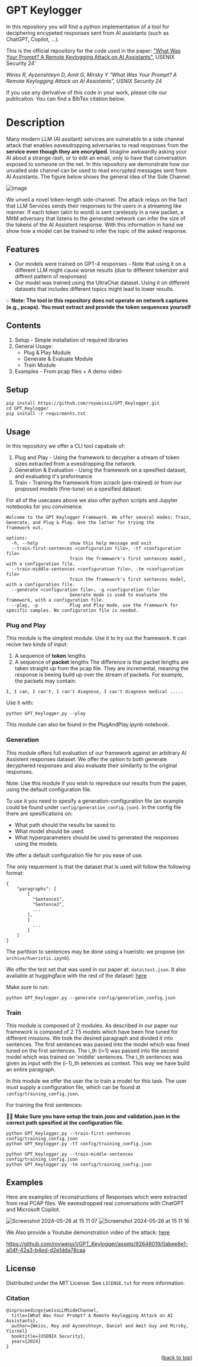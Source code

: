 <a name="readme-top"></a>

# GPT Keylogger
In this repository you will find a python implementation of a tool for deciphering encypeted responses sent from AI assistants (such as ChatGPT, Copilot, ...).

This is the official repository for the code used in the paper:
["What Was Your Prompt? A Remote Keylogging Attack on AI Assistants"](https://arxiv.org/abs/2403.09751), USENIX Security 24'

*Weiss R, Ayzenshteyn D, Amit G, Mirsky Y "What Was Your Prompt? A Remote Keylogging Attack on AI Assistants", USNIX Security 24*

If you use any derivative of this code in your work, please cite our publicaiton. You can find a BibTex citation below.


# Description
Many modern LLM (AI assitant) services are vulnerable to a side channel attack that enables eavesdropping adversaries to read responses from the **service even though they are encrytped**. Imagine awkwardly asking your AI about a strange rash, or to edit an email, only to have that conversation exposed to someone on the net. In this repository we demonstrate how our unvailed side channel can be used to read encrypted messages sent from AI Assistants. The figure below shows the general idea of the Side Channel:

![image](https://github.com/royweiss1/GPT_Keylogger/assets/92648019/9c9f1bce-1bf2-4f02-902d-47249bf48a9c)

We unveil a novel token-length side-channel. The attack relays on the fact that LLM Services sends their responses to the users in a streaming like manner. If each token (akin to word) is sent carelessly in a new packet, a MitM adversary that listens to the generated network can infer the size of the tokens of the AI Assistent response. With this information in hand we show how a model can be trained to infer the topic of the asked response.

## Features
* Our models were trained on GPT-4 responses - Note that using it on a different LLM might cause worse results (due to different tokenizer and diffrent pattern of responses)
* Our model was trained using the UltraChat dataset. Using it on different datasets that includes different topics might lead to lower results.

💡 **Note: The tool in this repository does not operate on network captures (e.g., pcaps). You must extract and provide the token sequences yourself**

## Contents
1) Setup - Simple installation of required libraries
2) General Usage:
   * Plug & Play Module
   * Generate & Evaluate Module
   * Train Module
3) Examples - From pcap files + A demo video

## Setup
```
pip install https://github.com/royweiss1/GPT_Keylogger.git
cd GPT_Keylogger
pip install -r requirments.txt
```


## Usage
In this repository we offer a CLI tool capabale of:
1) Plug and Play - Using the framework to decypher a stream of token sizes extracted from a evesdropping the network.
2) Generation & Evaluation - Using the framework on a spesified dataset, and evaluating it's preformance
3) Train - Training the framework from scrach (pre-trained) or from our proposed models (fine-tune) on a spesified dataset.

For all of the usecases above we also offer python scripts and Jupyter notebooks for you convinience.

```
Welcome to the GPT Keylogger Framework. We offer several modes: Train, Generate, and Plug & Play. Use the latter for trying the
framework out.

options:
  -h, --help            show this help message and exit
  --train-first-sentences <configuration file>, -tf <configuration file>
                        Train the framework's first sentences model, with a configuration file.
  --train-middle-sentences <configuration file>, -tm <configuration file>
                        Train the framework's first sentences model, with a configuration file.
  --generate <configuration file>, -g <configuration file>
                        Generate mode is used to evaluate the framework, with a configuration file.
  --play, -p            Plug and Play mode, use the framework for specific samples. No configuration file is needed.
```

### Plug and Play ###
This module is the simplest module. Use it to try out the framework. It can recive two kinds of input:
1. A sequence of **token** lengths
2. A sequence of **packet** lengths
The difference is that packet lengths are taken straight up from the pcap file. They are incremental, meaning the response is beeing build up over the stream of packets. For example, the packets may contain:
```
I, I can, I can't, I can't diagnose, I can't diagnose medical .....
```
Use it with:
```
python GPT_Keylogger.py --play
```

This module can also be found in the PlugAndPlay.ipynb notebook.

### Generation ###
This module offers full evaluation of our framework against an arbitrary AI Assistent responses dataset. We offer the option to both generate decyphered responses and also evaluate their similarity to the original responses.

Note: Use this module if you wish to repreduce our results from the paper, using the default configuration file.

To use it you need to spesify a generation-configuration file (an example could be found under `config/generation_config.json`). In the config file there are spesifications on:
- What path should the results be saved to.
- What model should be used.
- What hyperparameters should be used to generated the responses using the models.

We offer a default configuration file for you ease of use.

The only requerment is that the dataset that is used will follow the following format:
```
{
    "paragraphs": [
        [
          "Sentence1",
          "Sentence2",
          ...
        ],
        [
          ...
        ]
    ]
}
```
The partition to sentences may be done using a hueristic we propose (on `archive/hueristic.ipynb`).

We offer the test set that was used in our paper at: `data\test.json`. It also avaliable at huggingface with the rest of the dataset: [here](https://huggingface.co/datasets/royweiss1/GPT_Keylogger_Dataset)

Make sure to run:
```
python GPT_Keylogger.py --generate config/generation_config.json
```

### Train ###
This module is composed of 2 modules. As described in our paper our framework is compoed of 2 T5 models which have been fine tuned for different missions. We took the desired paragraph and divided it into sentences. The first sentences was passed into the model which was fined tuned on the first sentences. The i_th (i>1) was passed into the second model which was trained on 'middle' sentences. The i_th sentences was given as input with the (i-1)_th setences as context. This way we have build an entire paragraph.

In this module we offer the user the to train a model for this task. The user must supply a configuration file, which can be found at `config/training_config.json`.

For training the first sentences:

☝🏻 **Make Sure you have setup the train.json and validation.json in the correct path spesified at the configuration file.**

```
python GPT_Keylogger.py --train-first-sentences config/training_config.json
python GPT_Keylogger.py -tf config/training_config.json
```
```
python GPT_Keylogger.py --train-middle-sentences config/training_config.json
python GPT_Keylogger.py -tm config/training_config.json
```

## Examples
Here are examples of reconstructions of Responses which were extracted from real PCAP files. We eavesdropped real conversations with ChatGPT and Microsoft Copilot.

![Screenshot 2024-05-26 at 15 11 07](https://github.com/royweiss1/GPT_Keylogger/assets/92648019/31e34335-7c52-435b-83e8-30669785c06c)
![Screenshot 2024-05-26 at 15 11 16](https://github.com/royweiss1/GPT_Keylogger/assets/92648019/cc2002aa-9f05-4957-bee5-81e40fb68c49)

We Also provide a Youtube demonstration video of the attack: [here](https://www.youtube.com/watch?v=UfenH7xKO1s&t)


https://github.com/royweiss1/GPT_Keylogger/assets/92648019/0abee8e1-a04f-42a3-b4ed-d2e1dda78caa



<!-- LICENSE -->
## License

Distributed under the MIT License. See `LICENSE.txt` for more information.

### Citation

```
@inproceedings{weissLLMSideChannel,
  title={What Was Your Prompt? A Remote Keylogging Attack on AI Assistants},
  author={Weiss, Roy and Ayzenshteyn, Daniel and Amit Guy and Mirsky, Yisroel}
  booktitle={USENIX Security},
  year={2024}
}
```


<p align="right">(<a href="#readme-top">back to top</a>)</p>

